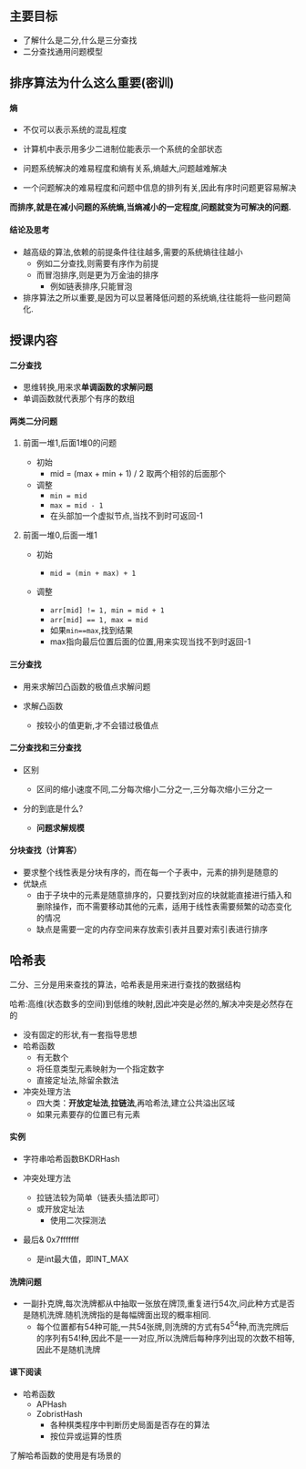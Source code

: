 ## 主要目标

- 了解什么是二分,什么是三分查找
- 二分查找通用问题模型

## 排序算法为什么这么重要(密训)

#### 熵

- 不仅可以表示系统的混乱程度

- 计算机中表示用多少二进制位能表示一个系统的全部状态
- 问题系统解决的难易程度和熵有关系,熵越大,问题越难解决
- 一个问题解决的难易程度和问题中信息的排列有关,因此有序时问题更容易解决

**而排序,就是在减小问题的系统熵,当熵减小的一定程度,问题就变为可解决的问题.**

#### 结论及思考

- 越高级的算法,依赖的前提条件往往越多,需要的系统熵往往越小
  - 例如二分查找,则需要有序作为前提
  - 而冒泡排序,则是更为万金油的排序
    - 例如链表排序,只能冒泡
- 排序算法之所以重要,是因为可以显著降低问题的系统熵,往往能将一些问题简化.

## 授课内容

#### 二分查找

- 思维转换,用来求**单调函数的求解问题**
- 单调函数就代表那个有序的数组

#### 两类二分问题

1. 前面一堆1,后面1堆0的问题
   - 初始
     - mid = (max + min + 1) / 2 取两个相邻的后面那个
   - 调整
     - `min = mid`
     - `max = mid - 1`
     - 在头部加一个虚拟节点,当找不到时可返回-1

2. 前面一堆0,后面一堆1

   - 初始
     - `mid = (min + max) + 1`

   - 调整
     - `arr[mid] != 1, min = mid + 1`
     - `arr[mid] == 1, max = mid`
     - 如果`min==max`,找到结果
     - max指向最后位置后面的位置,用来实现当找不到时返回-1

#### 三分查找

- 用来求解凹凸函数的极值点求解问题

- 求解凸函数
  - 按较小的值更新,才不会错过极值点

#### 二分查找和三分查找

- 区别
  - 区间的缩小速度不同,二分每次缩小二分之一,三分每次缩小三分之一

- 分的到底是什么?
  - **问题求解规模**

#### 分块查找（计算客）

- 要求整个线性表是分块有序的，而在每一个子表中，元素的排列是随意的
- 优缺点
  - 由于子块中的元素是随意排序的，只要找到对应的块就能直接进行插入和删除操作，而不需要移动其他的元素，适用于线性表需要频繁的动态变化的情况
  - 缺点是需要一定的内存空间来存放索引表并且要对索引表进行排序

## 哈希表

二分、三分是用来查找的算法，哈希表是用来进行查找的数据结构

哈希:高维(状态数多的空间)到低维的映射,因此冲突是必然的,解决冲突是必然存在的

- 没有固定的形状,有一套指导思想
- 哈希函数
  - 有无数个
  - 将任意类型元素映射为一个指定数字
  - 直接定址法,除留余数法
- 冲突处理方法
  - 四大类：**开放定址法**,**拉链法**,再哈希法,建立公共溢出区域
  - 如果元素要存的位置已有元素

#### 实例

- 字符串哈希函数BKDRHash

- 冲突处理方法
  - 拉链法较为简单（链表头插法即可）
  - 或开放定址法
    - 使用二次探测法
- 最后& 0x7fffffff
  - 是int最大值，即INT_MAX

#### 洗牌问题

- 一副扑克牌,每次洗牌都从中抽取一张放在牌顶,重复进行54次,问此种方式是否是随机洗牌.随机洗牌指的是每幅牌面出现的概率相同.
  - 每个位置都有54种可能,一共54张牌,则洗牌的方式有$54^{54}$种,而洗完牌后的序列有$54!$种,因此不是一一对应,所以洗牌后每种序列出现的次数不相等,因此不是随机洗牌

#### 课下阅读

- 哈希函数
  - APHash
  - ZobristHash
    - 各种棋类程序中判断历史局面是否存在的算法
    - 按位异或运算的性质

了解哈希函数的使用是有场景的